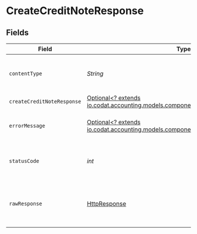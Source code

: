# CreateCreditNoteResponse


## Fields

| Field                                                                                                                                     | Type                                                                                                                                      | Required                                                                                                                                  | Description                                                                                                                               |
| ----------------------------------------------------------------------------------------------------------------------------------------- | ----------------------------------------------------------------------------------------------------------------------------------------- | ----------------------------------------------------------------------------------------------------------------------------------------- | ----------------------------------------------------------------------------------------------------------------------------------------- |
| `contentType`                                                                                                                             | *String*                                                                                                                                  | :heavy_check_mark:                                                                                                                        | HTTP response content type for this operation                                                                                             |
| `createCreditNoteResponse`                                                                                                                | [Optional<? extends io.codat.accounting.models.components.CreateCreditNoteResponse>](../../models/components/CreateCreditNoteResponse.md) | :heavy_minus_sign:                                                                                                                        | Success                                                                                                                                   |
| `errorMessage`                                                                                                                            | [Optional<? extends io.codat.accounting.models.components.ErrorMessage>](../../models/components/ErrorMessage.md)                         | :heavy_minus_sign:                                                                                                                        | The request made is not valid.                                                                                                            |
| `statusCode`                                                                                                                              | *int*                                                                                                                                     | :heavy_check_mark:                                                                                                                        | HTTP response status code for this operation                                                                                              |
| `rawResponse`                                                                                                                             | [HttpResponse<InputStream>](https://docs.oracle.com/en/java/javase/11/docs/api/java.net.http/java/net/http/HttpResponse.html)             | :heavy_check_mark:                                                                                                                        | Raw HTTP response; suitable for custom response parsing                                                                                   |